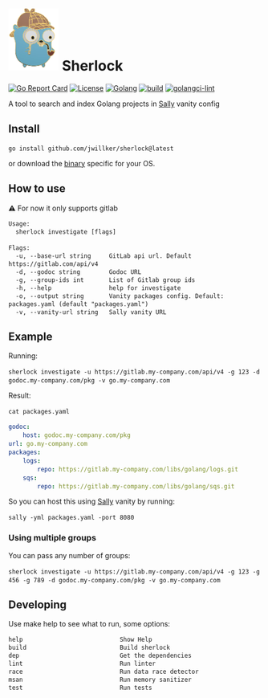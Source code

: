 # ![icon](./docs/images/icon.png) Sherlock
[![Go Report Card](https://goreportcard.com/badge/github.com/jwillker/sherlock)](https://goreportcard.com/report/github.com/jwillker/sherlock)
[![License](https://img.shields.io/badge/license-MIT-blue.svg)](https://raw.githubusercontent.com/jwillker/sherlock/main/LICENSE)
[![Golang](https://img.shields.io/badge/Go-1.18-blue.svg)](https://golang.org)
[![build](https://github.com/jwillker/sherlock/actions/workflows/build.yml/badge.svg)](https://github.com/jwillker/sherlock/actions/workflows/build.yml)
[![golangci-lint](https://github.com/jwillker/sherlock/actions/workflows/lint.yml/badge.svg)](https://github.com/jwillker/sherlock/actions/workflows/lint.yml)

A tool to search and index Golang projects in [Sally](https://github.com/uber-go/sally) vanity config

## Install

```
go install github.com/jwillker/sherlock@latest 
```

or download the [binary](https://github.com/jwillker/sherlock/releases) specific for your OS.

## How to use

:warning: For now it only supports gitlab

```
Usage:
  sherlock investigate [flags]

Flags:
  -u, --base-url string     GitLab api url. Default https://gitlab.com/api/v4
  -d, --godoc string        Godoc URL
  -g, --group-ids int       List of Gitlab group ids
  -h, --help                help for investigate
  -o, --output string       Vanity packages config. Default: packages.yaml (default "packages.yaml")
  -v, --vanity-url string   Sally vanity URL
```


## Example

Running:

`sherlock investigate -u https://gitlab.my-company.com/api/v4 -g 123 -d godoc.my-company.com/pkg -v go.my-company.com`

Result:

`cat packages.yaml`

```yaml
godoc:
    host: godoc.my-company.com/pkg
url: go.my-company.com
packages:
    logs:
        repo: https://gitlab.my-company.com/libs/golang/logs.git
    sqs:
        repo: https://gitlab.my-company.com/libs/golang/sqs.git
```

So you can host this using [Sally](https://github.com/uber-go/sally) vanity by running:

`sally -yml packages.yaml -port 8080`

### Using multiple groups

You can pass any number of groups:

`sherlock investigate -u https://gitlab.my-company.com/api/v4 -g 123 -g 456 -g 789 -d godoc.my-company.com/pkg -v go.my-company.com`

## Developing
Use make help to see what to run, some options:

```table
help                           Show Help
build                          Build sherlock
dep                            Get the dependencies
lint                           Run linter
race                           Run data race detector
msan                           Run memory sanitizer
test                           Run tests
```
